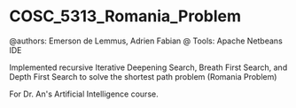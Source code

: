 # COSC_5313_Romania_Problem

@authors: Emerson de Lemmus, Adrien Fabian
@ Tools: Apache Netbeans IDE 

Implemented recursive Iterative Deepening Search, Breath First Search, and Depth First Search to solve the shortest path problem (Romania Problem)

For Dr. An's Artificial Intelligence course. 
